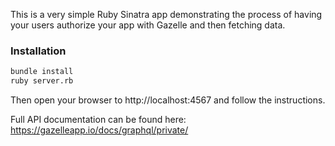 This is a very simple Ruby Sinatra app demonstrating the process of having your users authorize your app with Gazelle and then fetching data.

### Installation

```bash
bundle install
ruby server.rb
```

Then open your browser to http://localhost:4567 and follow the instructions.

Full API documentation can be found here: https://gazelleapp.io/docs/graphql/private/